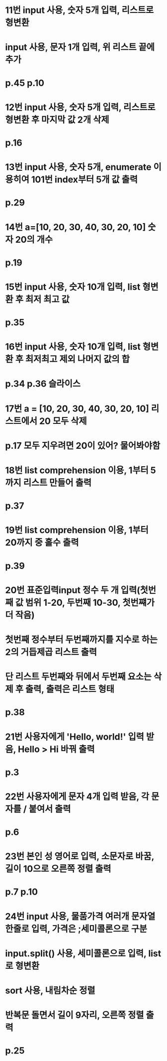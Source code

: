 # 11번 input 사용, 숫자 5개 입력, 리스트로 형변환

# input 사용, 문자 1개 입력, 위 리스트 끝에 추가

# p.45 p.10

# 12번 input 사용, 숫자 5개 입력, 리스트로 형변환 후 마지막 값 2개 삭제

# p.16

# 13번 input 사용, 숫자 5개, enumerate 이용히여 101번 index부터 5개 값 출력

# p.29

# 14번 a=[10, 20, 30, 40, 30, 20, 10] 숫자 20의 개수

# p.19

# 15번 input 사용, 숫자 10개 입력, list 형변환 후 최저 최고 값

# p.35

# 16번 input 사용, 숫자 10개 입력, list 형변환 후 최저최고 제외 나머지 값의 합

# p.34 p.36 슬라이스

# 17번 a = [10, 20, 30, 40, 30, 20, 10] 리스트에서 20 모두 삭제

# p.17 모두 지우려면 20이 있어? 물어봐야함

# 18번 list comprehension 이용, 1부터 5까지 리스트 만들어 출력

# p.37

# 19번 list comprehension 이용, 1부터 20까지 중 홀수 출력

# p.39

# 20번 표준입력input 정수 두 개 입력(첫번째 값 범위 1-20, 두번째 10-30, 첫번쨰가 더 작음)

# 첫번째 정수부터 두번째까지를 지수로 하는 2의 거듭제곱 리스트 출력

# 단 리스트 두번째와 뒤에서 두번째 요소는 삭제 후 출력, 출력은 리스트 형태

# p.38

# 21번 사용자에게 'Hello, world!' 입력 받음, Hello > Hi 바꿔 출력

# p.3

# 22번 사용자에게 문자 4개 입력 받음, 각 문자를 / 붙여서 출력

# p.6

# 23번 본인 성 영어로 입력, 소문자로 바꿈, 길이 10으로 오른쪽 정렬 출력

# p.7 p.10

# 24번 input 사용, 물품가격 여러개 문자열 한줄로 입력, 가격은 ;세미콜론으로 구분

# input.split() 사용, 세미콜론으로 입력, list로 형변환

# sort 사용, 내림차순 정렬

# 반복문 돌면서 길이 9자리, 오른쪽 정렬 출력

# p.25
